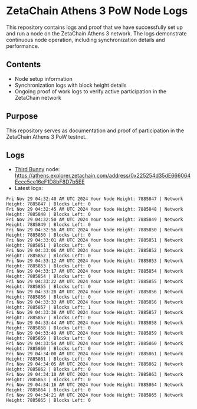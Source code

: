 # ZetaChain Athens 3 PoW Node Logs
This repository contains logs and proof that we have successfully set up and run a node on the ZetaChain Athens 3 network. The logs demonstrate continuous node operation, including synchronization details and performance.

## Contents
- Node setup information
- Synchronization logs with block height details
- Ongoing proof of work logs to verify active participation in the ZetaChain network

## Purpose
This repository serves as documentation and proof of participation in the ZetaChain Athens 3 PoW testnet.

## Logs

- [Third Bunny](https://thirdbunny.xyz/) node: https://athens.explorer.zetachain.com/address/0x225254d35dE666064Eccc5ce16eF1D8bF8D7b5EE
- Latest logs:
```
Fri Nov 29 04:32:40 AM UTC 2024 Your Node Height: 7885847 | Network Height: 7885847 | Blocks Left: 0
Fri Nov 29 04:32:45 AM UTC 2024 Your Node Height: 7885848 | Network Height: 7885848 | Blocks Left: 0
Fri Nov 29 04:32:50 AM UTC 2024 Your Node Height: 7885849 | Network Height: 7885849 | Blocks Left: 0
Fri Nov 29 04:32:56 AM UTC 2024 Your Node Height: 7885850 | Network Height: 7885850 | Blocks Left: 0
Fri Nov 29 04:33:01 AM UTC 2024 Your Node Height: 7885851 | Network Height: 7885851 | Blocks Left: 0
Fri Nov 29 04:33:06 AM UTC 2024 Your Node Height: 7885852 | Network Height: 7885852 | Blocks Left: 0
Fri Nov 29 04:33:12 AM UTC 2024 Your Node Height: 7885853 | Network Height: 7885853 | Blocks Left: 0
Fri Nov 29 04:33:17 AM UTC 2024 Your Node Height: 7885854 | Network Height: 7885854 | Blocks Left: 0
Fri Nov 29 04:33:22 AM UTC 2024 Your Node Height: 7885855 | Network Height: 7885855 | Blocks Left: 0
Fri Nov 29 04:33:28 AM UTC 2024 Your Node Height: 7885856 | Network Height: 7885856 | Blocks Left: 0
Fri Nov 29 04:33:33 AM UTC 2024 Your Node Height: 7885856 | Network Height: 7885857 | Blocks Left: 1
Fri Nov 29 04:33:38 AM UTC 2024 Your Node Height: 7885857 | Network Height: 7885857 | Blocks Left: 0
Fri Nov 29 04:33:44 AM UTC 2024 Your Node Height: 7885858 | Network Height: 7885858 | Blocks Left: 0
Fri Nov 29 04:33:49 AM UTC 2024 Your Node Height: 7885859 | Network Height: 7885859 | Blocks Left: 0
Fri Nov 29 04:33:54 AM UTC 2024 Your Node Height: 7885860 | Network Height: 7885860 | Blocks Left: 0
Fri Nov 29 04:34:00 AM UTC 2024 Your Node Height: 7885861 | Network Height: 7885861 | Blocks Left: 0
Fri Nov 29 04:34:05 AM UTC 2024 Your Node Height: 7885862 | Network Height: 7885862 | Blocks Left: 0
Fri Nov 29 04:34:10 AM UTC 2024 Your Node Height: 7885863 | Network Height: 7885863 | Blocks Left: 0
Fri Nov 29 04:34:16 AM UTC 2024 Your Node Height: 7885864 | Network Height: 7885864 | Blocks Left: 0
Fri Nov 29 04:34:21 AM UTC 2024 Your Node Height: 7885865 | Network Height: 7885865 | Blocks Left: 0
```
